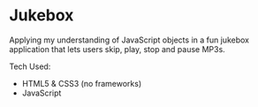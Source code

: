 # Jukebox

Applying my understanding of JavaScript objects in a fun jukebox application that lets users skip, play, stop and pause MP3s.

Tech Used:
* HTML5 & CSS3 (no frameworks)
* JavaScript
